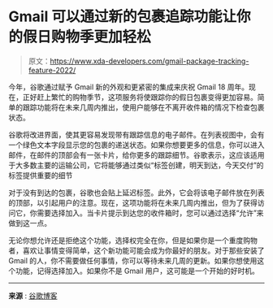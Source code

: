# Gmail 可以通过新的包裹追踪功能让你的假日购物季更加轻松

> 原文：<https://www.xda-developers.com/gmail-package-tracking-feature-2022/>

今年，谷歌通过赋予 Gmail 新的外观和更紧密的集成来庆祝 Gmail 18 周年。现在，正好赶上繁忙的购物季节，这项服务将使跟踪你的假日包裹变得更加容易。简单的跟踪功能将在未来几周内推出，使用户能够在不离开收件箱的情况下检查包裹状态。

谷歌将改进界面，使其更容易发现带有跟踪信息的电子邮件。在列表视图中，会有一个绿色文本字段显示您的包裹的递送状态。如果你想要更多的信息，你可以进入邮件，在邮件的顶部会有一张卡片，给你更多的跟踪细节。谷歌表示，这应该适用于大多数主要的运输公司，它将能够通过类似“标签创建，明天到达，今天交付”的标签提供重要的细节

对于没有到达的包裹，谷歌也会贴上延迟标签。此外，它会将该电子邮件放在列表的顶部，以引起用户的注意。现在，这项功能将在未来几周内推出，但为了获得访问它，你需要选择加入。当卡片提示到达您的收件箱时，您可以通过选择“允许”来做到这一点。

无论你想允许还是拒绝这个功能，选择权完全在你，但是如果你是一个重度购物者，喜欢让事情变得简单，这个新功能可能会成为你最好的朋友。对于那些安装了 Gmail 的人，你不需要做任何事情，你可以等待未来几周的更新。如果你想使用这个功能，记得选择加入。如果你不是 Gmail 用户，这可能是一个开始的好时机。

* * *

**来源** : [谷歌博客](https://blog.google/products/gmail/package-tracking/)